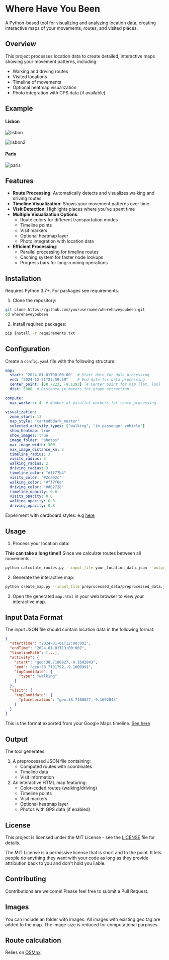 # Where Have You Been

A Python-based tool for visualizing and analyzing location data, creating interactive maps of your movements, routes, and visited places.

## Overview

This project processes location data to create detailed, interactive maps showing your movement patterns, including:
- Walking and driving routes
- Visited locations
- Timeline of movements
- Optional heatmap visualization
- Photo integration with GPS data (if available)

## Example

#### Lisbon
![lisbon](https://github.com/user-attachments/assets/61acc146-f21c-40ab-ab4b-f19c76ba7dd1)

![lisbon2](https://github.com/user-attachments/assets/5d647e94-432e-4269-b6d8-378de7cbc0dc)

#### Paris

![paris](https://github.com/user-attachments/assets/701fa759-7f0f-40e7-89c6-b18882879b2e)


## Features

- **Route Processing**: Automatically detects and visualizes walking and driving routes
- **Timeline Visualization**: Shows your movement patterns over time
- **Visit Detection**: Highlights places where you've spent time
- **Multiple Visualization Options**:
  - Route colors for different transportation modes
  - Timeline points
  - Visit markers
  - Optional heatmap layer
  - Photo integration with location data
- **Efficient Processing**:
  - Parallel processing for timeline routes
  - Caching system for faster node lookups
  - Progress bars for long-running operations




## Installation

Requires Python 3.7+. For packages see requirements.

1. Clone the repository:
```bash
git clone https://github.com/yourusername/wherehaveyoubeen.git
cd wherehaveyoubeen
```

2. Install required packages:
```bash
pip install -r requirements.txt
```

## Configuration

Create a `config.yaml` file with the following structure:

```yaml
map:
  start: "2024-01-01T00:00:00"  # Start date for data processing
  end: "2024-12-31T23:59:59"    # End date for data processing
  center_point: [38.7223, -9.1393]  # Center point for map [lat, lon]
  dist: 5000  # Distance in meters for graph extraction.

compute:
  max_workers: 4  # Number of parallel workers for route processing

visualization:
  zoom_start: 13
  map_style: "cartodbdark_matter"
  selected_activity_types: ["walking", "in passenger vehicle"]
  show_heatmap: true
  show_images: true
  image_folder: "photos"
  max_image_width: 300
  max_image_distance_km: 5
  timeline_radius: 3
  visits_radius: 5
  walking_radius: 2
  driving_radius: 3
  timeline_color: "#1f77b4"
  visits_color: "#2ca02c"
  walking_color: "#ff7f0e"
  driving_color: "#d62728"
  timeline_opacity: 0.8
  visits_opacity: 0.8
  walking_opacity: 0.8
  driving_opacity: 0.8
```

Experiment with cardboard styles: e.g [here](https://deparkes.co.uk/2016/06/10/folium-map-tiles/)

## Usage

1. Process your location data:

**This can take a long time!!** Since we calculate routes between all movements. 
```bash
python calculate_routes.py --input_file your_location_data.json --output_file preprocessed_data.json
```

2. Generate the interactive map:
```bash
python create_map.py --input_file preprocessed_data/preprocessed_data.json --output_file outputs/map.html
```

3. Open the generated `map.html` in your web browser to view your interactive map.

## Input Data Format

The input JSON file should contain location data in the following format:

```json
{
  "startTime": "2024-01-01T12:00:00Z",
  "endTime": "2024-01-01T13:00:00Z",
  "timelinePath": [...],
  "activity": {
    "start": "geo:38.7100827,-9.1602843",
    "end": "geo:38.7101792,-9.1600991",
    "topCandidate": {
      "type": "walking"
    }
  },
  "visit": {
    "topCandidate": {
      "placeLocation": "geo:38.7100827,-9.1602843"
    }
  }
}
```

This is the format exported from your Google Maps timeline. [See here](https://support.google.com/maps/thread/280205453/how-do-i-download-my-timeline-history?hl=en) 

## Output

The tool generates:
1. A preprocessed JSON file containing:
   - Computed routes with coordinates
   - Timeline data
   - Visit information
2. An interactive HTML map featuring:
   - Color-coded routes (walking/driving)
   - Timeline points
   - Visit markers
   - Optional heatmap layer
   - Photos with GPS data (if enabled)

## License

This project is licensed under the MIT License - see the [LICENSE](LICENSE) file for details.

The MIT License is a permissive license that is short and to the point. It lets people do anything they want with your code as long as they provide attribution back to you and don't hold you liable.

## Contributing

Contributions are welcome! Please feel free to submit a Pull Request.

## Images

You can include an folder with images. All images with existing geo tag are added to the map. The image size is reduced for computational purposes. 

## Route calculation

Relies on [OSMnx](https://osmnx.readthedocs.io/en/stable/). 



